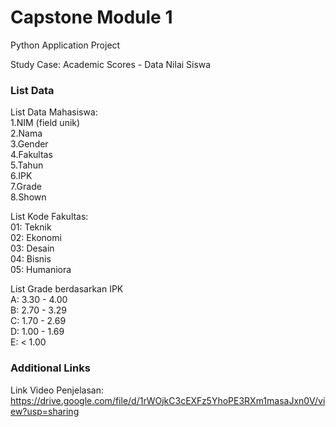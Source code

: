 # Capstone Module 1
Python Application Project

Study Case: Academic Scores - Data Nilai Siswa

### List Data
List Data Mahasiswa:  
1.NIM (field unik)  
2.Nama  
3.Gender  
4.Fakultas  
5.Tahun  
6.IPK  
7.Grade  
8.Shown  

List Kode Fakultas:  
01: Teknik  
02: Ekonomi  
03: Desain  
04: Bisnis  
05: Humaniora  

List Grade berdasarkan IPK  
A: 3.30 - 4.00  
B: 2.70 - 3.29  
C: 1.70 - 2.69  
D: 1.00 - 1.69  
E: < 1.00  

### Additional Links
Link Video Penjelasan: https://drive.google.com/file/d/1rWOjkC3cEXFz5YhoPE3RXm1masaJxn0V/view?usp=sharing
